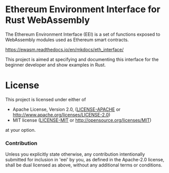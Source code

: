 # Ethereum Environment Interface for Rust WebAssembly

The Ethereum Environment Interface (EEI) is a set of functions exposed to WebAssembly modules used as Ethereum smart contracts.

https://ewasm.readthedocs.io/en/mkdocs/eth_interface/

This project is aimed at specifying and documenting this interface for the beginner developer and show examples in Rust.

# License

This project is licensed under either of

 * Apache License, Version 2.0, ([LICENSE-APACHE](LICENSE-APACHE) or
   http://www.apache.org/licenses/LICENSE-2.0)
 * MIT license ([LICENSE-MIT](LICENSE-MIT) or
   http://opensource.org/licenses/MIT)

at your option.

### Contribution

Unless you explicitly state otherwise, any contribution intentionally submitted
for inclusion in 'eei' by you, as defined in the Apache-2.0 license, shall be
dual licensed as above, without any additional terms or conditions.
